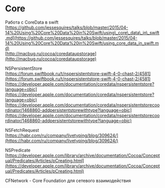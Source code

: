 # Core

Работа с CoreData в swift  
[https://github.com/jessesquires/talks/blob/master/2015/04-14%20Using%20Core%20Data%20in%20Swift/using\_core\_data\_in\_swift.md](https://github.com/jessesquires/talks/blob/master/2015/04-14%20Using%20Core%20Data%20in%20Swift/using_core_data_in_swift.md)  
[http://macbug.ru/cocoa/coredataupstorage](http://macbug.ru/cocoa/coredataupstorage)

NSPersistentStore  
[https://forum.swiftbook.ru/t/nspersistentstore-swift-4-0-chast-2/4581](https://forum.swiftbook.ru/t/nspersistentstore-swift-4-0-chast-2/4581)  
[https://developer.apple.com/documentation/coredata/nspersistentstore?language=objc](https://developer.apple.com/documentation/coredata/nspersistentstore?language=objc)  
[https://developer.apple.com/documentation/coredata/nspersistentstorecoordinator/1468860-addpersistentstorewithtype?language=objc](https://developer.apple.com/documentation/coredata/nspersistentstorecoordinator/1468860-addpersistentstorewithtype?language=objc)

NSFetchRequest  
[https://habr.com/ru/company/livetyping/blog/309624/](https://habr.com/ru/company/livetyping/blog/309624/)

NSPredicate  
[https://developer.apple.com/library/archive/documentation/Cocoa/Conceptual/Predicates/Articles/pCreating.html](https://developer.apple.com/library/archive/documentation/Cocoa/Conceptual/Predicates/Articles/pCreating.html)

CFNetwork - Core Foundation для сетевого взаимодействия

